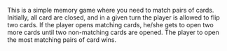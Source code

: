 This is a simple memory game where you need to match pairs of cards. Initially, all card are closed, and in a given turn the player is allowed to flip two cards. If the player opens matching cards, he/she gets to open two more cards until two non-matching cards are opened. The player to open the most matching pairs of card wins.